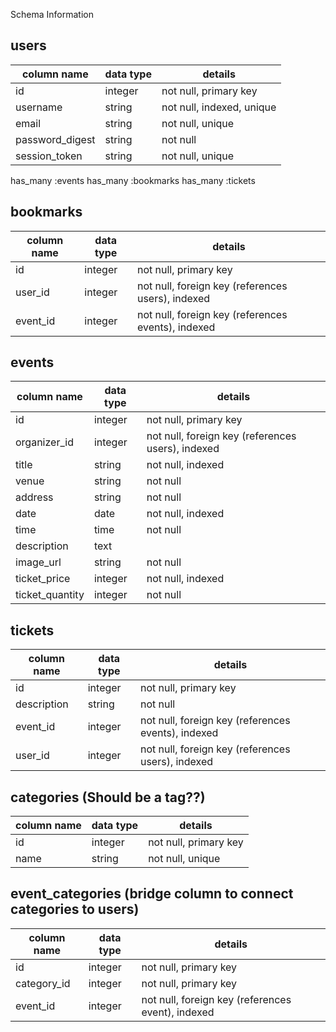 
Schema Information

## users
| column name     | data type  | details  
|-----------------|------------|------------------------
| id              | integer    | not null, primary key
| username        | string     | not null, indexed, unique  
| email           | string     | not null, unique
| password_digest | string     | not null
| session_token   | string     | not null, unique

has_many :events
has_many :bookmarks
has_many :tickets

## bookmarks
| column name     | data type  | details  
|-----------------|------------|------------------------
| id              | integer    | not null, primary key
| user_id         | integer    | not null, foreign key (references users), indexed
| event_id        | integer    | not null, foreign key (references events), indexed

## events
| column name       | data type  | details  
|-------------------|------------|------------------------
| id                | integer    | not null, primary key
| organizer_id           | integer    | not null, foreign key (references users), indexed
| title             | string     | not null, indexed
| venue             | string     | not null
| address           | string     | not null
| date              | date       | not null, indexed
| time              | time       | not null
| description       | text       |
| image_url         | string     | not null
| ticket_price      | integer    | not null, indexed
| ticket_quantity   | integer    | not null

## tickets
| column name     | data type  | details  
|-----------------|------------|------------------------
| id              | integer    | not null, primary key
| description     | string     | not null
| event_id        | integer    | not null, foreign key (references events), indexed
| user_id         | integer    | not null, foreign key (references users), indexed


## categories (Should be a tag??)
| column name     | data type  | details  
|-----------------|------------|------------------------
| id              | integer    | not null, primary key
| name            | string     | not null, unique

## event_categories (bridge column to connect categories to users)
| column name     | data type  | details  
|-----------------|------------|------------------------
| id              | integer    | not null, primary key
| category_id     | integer    | not null, primary key
| event_id        | integer    | not null, foreign key (references event), indexed
